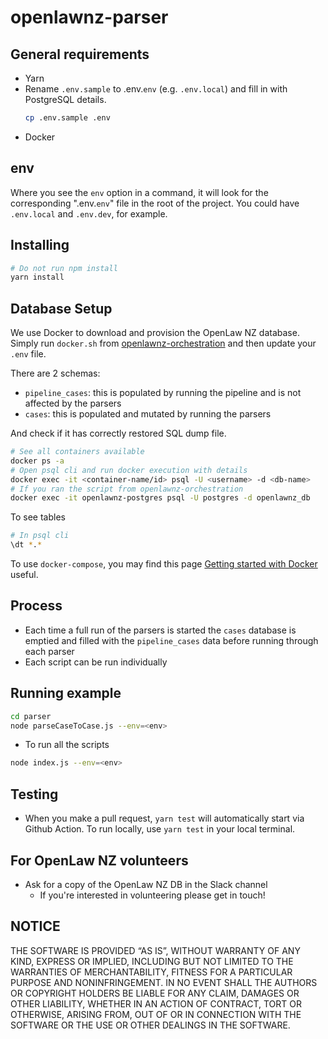 # openlawnz-parser

## General requirements

- Yarn
- Rename `.env.sample` to .env.`env` (e.g. `.env.local`) and fill in with PostgreSQL details.
   ```bash
   cp .env.sample .env
   ```
- Docker

## env

Where you see the `env` option in a command, it will look for the corresponding ".env.`env`" file in the root of the project. You could have `.env.local` and `.env.dev`, for example.

## Installing

```bash
# Do not run npm install
yarn install
```

## Database Setup

We use Docker to download and provision the OpenLaw NZ database. Simply run `docker.sh` from [openlawnz-orchestration](https://github.com/openlawnz/openlawnz-orchestration) and then update your `.env` file.

There are 2 schemas:

- `pipeline_cases`: this is populated by running the pipeline and is not affected by the parsers
- `cases`: this is populated and mutated by running the parsers

And check if it has correctly restored SQL dump file.
```bash
# See all containers available
docker ps -a
# Open psql cli and run docker execution with details
docker exec -it <container-name/id> psql -U <username> -d <db-name>
# If you ran the script from openlawnz-orchestration
docker exec -it openlawnz-postgres psql -U postgres -d openlawnz_db
```

To see tables
```bash
# In psql cli
\dt *.*
```

To use `docker-compose`, you may find this page [Getting started with Docker](https://github.com/openlawnz/openlawnz-api/wiki/%F0%9F%9B%B3%EF%B8%8F-Getting-started-with-Docker) useful.

## Process

- Each time a full run of the parsers is started the `cases` database is emptied and filled with the `pipeline_cases` data before running through each parser
- Each script can be run individually

## Running example

```bash
cd parser
node parseCaseToCase.js --env=<env>
```

- To run all the scripts
```bash
node index.js --env=<env>
```

## Testing
- When you make a pull request, `yarn test` will automatically start via Github Action. To run locally, use `yarn test` in your local terminal.

## For OpenLaw NZ volunteers

* Ask for a copy of the OpenLaw NZ DB in the Slack channel
    * If you're interested in volunteering please get in touch!

## NOTICE

THE SOFTWARE IS PROVIDED “AS IS”, WITHOUT WARRANTY OF ANY KIND, EXPRESS OR IMPLIED, INCLUDING BUT NOT LIMITED TO THE WARRANTIES OF MERCHANTABILITY, FITNESS FOR A PARTICULAR PURPOSE AND NONINFRINGEMENT. IN NO EVENT SHALL THE AUTHORS OR COPYRIGHT HOLDERS BE LIABLE FOR ANY CLAIM, DAMAGES OR OTHER LIABILITY, WHETHER IN AN ACTION OF CONTRACT, TORT OR OTHERWISE, ARISING FROM, OUT OF OR IN CONNECTION WITH THE SOFTWARE OR THE USE OR OTHER DEALINGS IN THE SOFTWARE.

